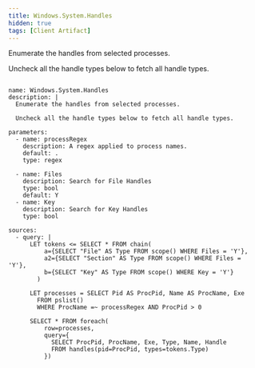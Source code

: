 ```yaml
---
title: Windows.System.Handles
hidden: true
tags: [Client Artifact]
---
```


Enumerate the handles from selected processes.

Uncheck all the handle types below to fetch all handle types.


<pre><code class="language-yaml">
name: Windows.System.Handles
description: |
  Enumerate the handles from selected processes.

  Uncheck all the handle types below to fetch all handle types.

parameters:
  - name: processRegex
    description: A regex applied to process names.
    default: .
    type: regex

  - name: Files
    description: Search for File Handles
    type: bool
    default: Y
  - name: Key
    description: Search for Key Handles
    type: bool

sources:
  - query: |
      LET tokens &lt;= SELECT * FROM chain(
          a={SELECT &quot;File&quot; AS Type FROM scope() WHERE Files = &#x27;Y&#x27;},
          a2={SELECT &quot;Section&quot; AS Type FROM scope() WHERE Files = &#x27;Y&#x27;},
          b={SELECT &quot;Key&quot; AS Type FROM scope() WHERE Key = &#x27;Y&#x27;}
        )

      LET processes = SELECT Pid AS ProcPid, Name AS ProcName, Exe
        FROM pslist()
        WHERE ProcName =~ processRegex AND ProcPid &gt; 0

      SELECT * FROM foreach(
          row=processes,
          query={
            SELECT ProcPid, ProcName, Exe, Type, Name, Handle
            FROM handles(pid=ProcPid, types=tokens.Type)
          })

</code></pre>

